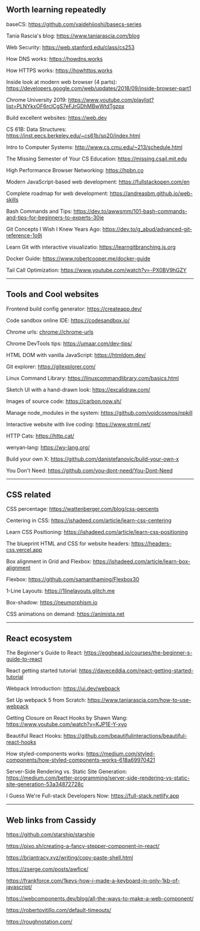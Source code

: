 ## Worth learning repeatedly

baseCS: https://github.com/vaidehijoshi/basecs-series

Tania Rascia's blog: https://www.taniarascia.com/blog

Web Security: https://web.stanford.edu/class/cs253

How DNS works: https://howdns.works

How HTTPS works: https://howhttps.works

Inside look at modern web browser (4 parts): https://developers.google.com/web/updates/2018/09/inside-browser-part1

Chrome University 2019: https://www.youtube.com/playlist?list=PLNYkxOF6rcICgS7eFJrGDhMBwWtdTgzpx

Build excellent websites: https://web.dev

CS 61B: Data Structures: https://inst.eecs.berkeley.edu/~cs61b/sp20/index.html

Intro to Computer Systems: http://www.cs.cmu.edu/~213/schedule.html

The Missing Semester of Your CS Education: https://missing.csail.mit.edu

High Performance Browser Networking: https://hpbn.co

Modern JavaScript-based web development: https://fullstackopen.com/en

Complete roadmap for web development: https://andreasbm.github.io/web-skills

Bash Commands and Tips: https://dev.to/awwsmm/101-bash-commands-and-tips-for-beginners-to-experts-30je

Git Concepts I Wish I Knew Years Ago: https://dev.to/g_abud/advanced-git-reference-1o9j

Learn Git with interactive visualizatio: https://learngitbranching.js.org

Docker Guide: https://www.robertcooper.me/docker-guide

Tail Call Optimization: https://www.youtube.com/watch?v=-PX0BV9hGZY

---

## Tools and Cool websites

Frontend build config generator: https://createapp.dev/

Code sandbox online IDE: https://codesandbox.io/

Chrome urls: [chrome://chrome-urls](chrome://chrome-urls/)

Chrome DevTools tips: https://umaar.com/dev-tips/

HTML DOM with vanilla JavaScript: https://htmldom.dev/

Git explorer: https://gitexplorer.com/

Linux Command Library: https://linuxcommandlibrary.com/basics.html

Sketch UI with a hand-drawn look: https://excalidraw.com/

Images of source code: https://carbon.now.sh/

Manage node_modules in the system: https://github.com/voidcosmos/npkill

Interactive website with live coding: https://www.strml.net/

HTTP Cats: https://http.cat/

wenyan‑lang: https://wy-lang.org/

Build your own X: https://github.com/danistefanovic/build-your-own-x

You Don't Need: https://github.com/you-dont-need/You-Dont-Need

---

## CSS related

CSS percentage: https://wattenberger.com/blog/css-percents

Centering in CSS: https://ishadeed.com/article/learn-css-centering

Learn CSS Positioning: https://ishadeed.com/article/learn-css-positioning

The blueprint HTML and CSS for website headers: https://headers-css.vercel.app

Box alignment in Grid and Flexbox: https://ishadeed.com/article/learn-box-alignment

Flexbox: https://github.com/samanthaming/Flexbox30

1-Line Layouts: https://1linelayouts.glitch.me

Box-shadow: https://neumorphism.io

CSS animations on demand: https://animista.net

---

## React ecosystem

The Beginner's Guide to React: https://egghead.io/courses/the-beginner-s-guide-to-react

React getting started tutorial: https://daveceddia.com/react-getting-started-tutorial

Webpack Introduction: https://ui.dev/webpack

Set Up webpack 5 from Scratch: https://www.taniarascia.com/how-to-use-webpack

Getting Closure on React Hooks by Shawn Wang: https://www.youtube.com/watch?v=KJP1E-Y-xyo

Beautiful React Hooks: https://github.com/beautifulinteractions/beautiful-react-hooks

How styled-components works: https://medium.com/styled-components/how-styled-components-works-618a69970421

Server-Side Rendering vs. Static Site Generation: https://medium.com/better-programming/server-side-rendering-vs-static-site-generation-53a34872728c

I Guess We're Full-stack Developers Now: https://full-stack.netlify.app

---

## Web links from Cassidy
https://github.com/starship/starship

https://pixo.sh/creating-a-fancy-stepper-component-in-react/

https://briantracy.xyz/writing/copy-paste-shell.html

https://zserge.com/posts/awfice/

https://frankforce.com/1keys-how-i-made-a-keyboard-in-only-1kb-of-javascript/

https://webcomponents.dev/blog/all-the-ways-to-make-a-web-component/

https://robertovitillo.com/default-timeouts/

https://roughnotation.com/
